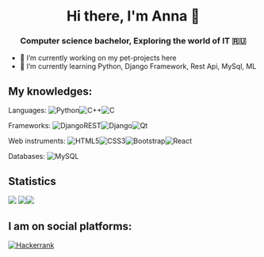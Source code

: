 <h1 align="center">Hi there, I'm Anna 👋</a> 
<h3 align="center">Computer science bachelor, Exploring the world of IT 🇷🇺</h3>

- 🔭 I’m currently working on my pet-projects here
- 🌱 I’m currently learning Python, Django Framework, Rest Api, MySql, ML

## My knowledges:
Languages: ![Python](https://img.shields.io/badge/python-3670A0?style=for-the-badge&logo=python&logoColor=ffdd54)![C++](https://img.shields.io/badge/c++-%2300599C.svg?style=for-the-badge&logo=c%2B%2B&logoColor=white)![C](https://img.shields.io/badge/c-%2300599C.svg?style=for-the-badge&logo=c&logoColor=white)

Frameworks: ![DjangoREST](https://img.shields.io/badge/DJANGO-REST-ff1709?style=for-the-badge&logo=django&logoColor=white&color=ff1709&labelColor=gray)![Django](https://img.shields.io/badge/django-%23092E20.svg?style=for-the-badge&logo=django&logoColor=white)![Qt](https://img.shields.io/badge/Qt-%23217346.svg?style=for-the-badge&logo=Qt&logoColor=white)

Web instruments: ![HTML5](https://img.shields.io/badge/html5-%23E34F26.svg?style=for-the-badge&logo=html5&logoColor=white)![CSS3](https://img.shields.io/badge/css3-%231572B6.svg?style=for-the-badge&logo=css3&logoColor=white)![Bootstrap](https://img.shields.io/badge/bootstrap-%238511FA.svg?style=for-the-badge&logo=bootstrap&logoColor=white)![React](https://img.shields.io/badge/react-%2320232a.svg?style=for-the-badge&logo=react&logoColor=%2361DAFB)

Databases: ![MySQL](https://img.shields.io/badge/mysql-4479A1.svg?style=for-the-badge&logo=mysql&logoColor=white)

## Statistics

![](http://github-profile-summary-cards.vercel.app/api/cards/profile-details?username=anngoroshi&theme=aura_dark)
![](http://github-profile-summary-cards.vercel.app/api/cards/repos-per-language?username=anngoroshi&theme=aura_dark)![](http://github-profile-summary-cards.vercel.app/api/cards/stats?username=anngoroshi&theme=aura_dark)


## I am on social platforms:
[![Hackerrank](https://img.shields.io/badge/-Hackerrank-2EC866?style=for-the-badge&logo=HackerRank&logoColor=white)](https://www.hackerrank.com/profile/anngoroshi)

